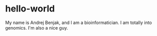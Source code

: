 # hello-world
My name is Andrej Benjak, and I am a bioinformatician.
I am totally into genomics.
I'm also a nice guy.
